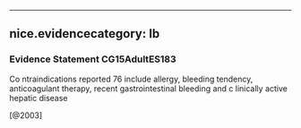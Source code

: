 
---
nice.evidencecategory: Ib
---

### Evidence Statement CG15AdultES183
Co ntraindications reported 76 include allergy, bleeding tendency, anticoagulant therapy, recent gastrointestinal bleeding and c linically active hepatic disease

[@2003]


